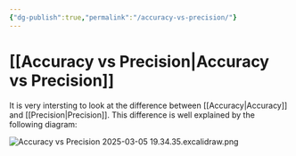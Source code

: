 ```yaml
---
{"dg-publish":true,"permalink":"/accuracy-vs-precision/"}
---
```


# [[Accuracy vs Precision\|Accuracy vs Precision]]

It is very intersting to look at the difference between [[Accuracy\|Accuracy]] and [[Precision\|Precision]]. This difference is well explained by the following diagram:

![Accuracy vs Precision 2025-03-05 19.34.35.excalidraw.png](/img/user/allegati/Accuracy%20vs%20Precision%202025-03-05%2019.34.35.excalidraw.png)

